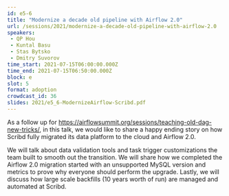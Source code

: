 ```yaml
---
id: e5-6
title: "Modernize a decade old pipeline with Airflow 2.0"
url: /sessions/2021/modernize-a-decade-old-pipeline-with-airflow-2.0
speakers:
 - QP Hou
 - Kuntal Basu
 - Stas Bytsko
 - Dmitry Suvorov
time_start: 2021-07-15T06:00:00.000Z
time_end: 2021-07-15T06:50:00.000Z
block: e
slot: 5
format: adoption
crowdcast_id: 36
slides: 2021/e5_6-ModernizeAirflow-Scribd.pdf
---
```


As a follow up for https://airflowsummit.org/sessions/teaching-old-dag-new-tricks/, in this talk, we would like to share a happy ending story on how Scribd fully migrated its data platform to the cloud and Airflow 2.0.

 We will talk about data validation tools and task trigger customizations the team built to smooth out the transition. We will share how we completed the Airflow 2.0 migration started with an unsupported MySQL version and metrics to prove why everyone should perform the upgrade. Lastly, we will discuss how large scale backfills (10 years worth of run) are managed and automated at Scribd.
